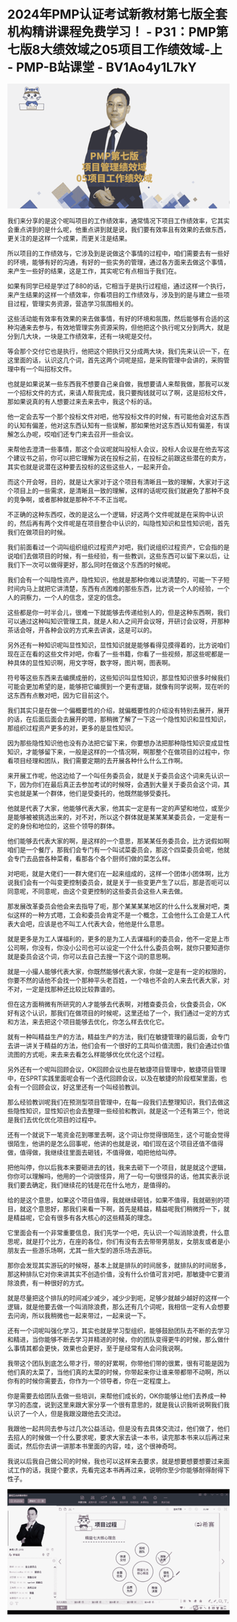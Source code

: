 # 2024年PMP认证考试新教材第七版全套机构精讲课程免费学习！ - P31：PMP第七版8大绩效域之05项目工作绩效域-上 - PMP-B站课堂 - BV1Ao4y1L7kY

![](img/7643f65d57ae8be5a1e97bc34a9a0166_0.png)

我们来分享的是这个呢叫项目的工作绩效率，通常情况下项目工作绩效率，它其实会重点讲到的是什么呢，他重点讲到就是说，我们要有效率且有效果的去做东西，更关注的是这样一个成果，而更关注是结果。

所以项目的工作绩效与，它涉及到是说做这个事情的过程中，咱们需要去有一些好的环境，能够有好的沟通，有好的一些实务的管理，通过各方面来去做这个事情，来产生一些好的结果，这是工作，其实呢它有点相当于我们在。

如果有同学已经是学过了880的话，它相当于是执行过程组，通过这样一个执行，来产生结果的这样一个绩效率，你看项目的工作绩效与，涉及到的是与建立一些项目过程，管理实务资源，营造学习氛围相关的。

这些活动能有效率有效果的来去做事情，有好的环境和氛围，然后能够有合适的这种沟通来去参与，有效地管理实务资源采购，但他把这个执行呢又分到两大，就是分到几大块，一块是工作绩效率，还有一块呢是交付。

等会那个交付它也是执行，他把这个把执行又分成两大块，我们先来认识一下，在这里面的话，认识这几个词，首先这两个词呢是招，是采购管理中会讲的，采购管理中有一个叫招标文件。

也就是如果说某一些东西我不想要自己亲自做，我想要请人来帮我做，那我可以发一个招标文件的方式，来请人帮我完成，我只要掏钱就可以了啊，这是招标文件，那如果说真的有人想要过来去来去中，我这个标的话。

他一定会去写一个那个投标文件对吧，他写投标文件的时候，有可能他会对这东西的认知有偏差，他对这东西认知有一些误解，那如果他对这东西认知有偏差，有误解怎么办呢，哎咱们还专门来去召开一些会议。

来帮他去澄清一些事情，那这个会议呢就叫投标人会议，投标人会议是在他去写这个建议书之前，你可以把它理解为说在投标之前，在投标之前跟这些潜在的卖方，其实也就是说潜在这种要去投标的这些这些人，一起来开会。

而这个开会呀，目的，就是让大家对于这个项目有清晰且一致的理解，大家对于这个项目上的一些需求，是清晰且一致的理解，这样的话呢哎我们就避免了那种不良的竞争啊，或者那种就是那种不不不正当呢。

不正确的这种东西哎，改的是这么一个逻辑，好这两个文件呢就是在采购中认识的，然后再有两个文件呢是在项目整合中认识的，叫隐性知识和显性知识呃，首先我们在做项目的时候。

我们前面看过一个词叫组织组织过程资产对吧，我们说组织过程资产，它会指的是说咱们去做项目的时候，有一些经验，有一些教训，这些东西可以留下来以后，让我们下一次可以做得更好，那么同时在做这个东西的时候呢。

我们会有一个叫隐性资产，隐性知识，他就是那种你难以说清楚的，可能一下子短时间内马上就把它讲清楚，东西有点困难的那些东西，比方说一个人的经验，一个人的洞察力，一个人的信念，坚定的信念。

这些都是你一时半会儿，很难一下就能够去传递给别人的，但是这种东西啊，我们可以通过这种叫知识管理工具，就是人和人之间开会议呀，开研讨会议呀，开那种茶话会呀，开各种会议的方式来去讲诶，这是可以的。

另外还有一种知识呢叫显性知识，显性知识就是能够看得见摸得着的，比方说咱们现在正在看的这些文件对吧，你看了一些书籍，你看了一些视频，那这些呢都是一种具体的显性知识啊，用文字呀，数字呀，图片啊，图表啊。

符号等这些东西来去编撰成册的，这些知识叫显性知识，那显性知识很多时候我们可能会更加希望的是，能够把它编撰到一个更有逻辑，就像有同学说啊，现在听的这东西有点散对吧，因为它目前这个。

我们其实只是在做一个偏概要性的介绍，就偏概要性的介绍没有特别去展开，展开的话，在后面后面会去展开的嗯，那稍微了解了一下这一个隐性知识和显性知识，那组织过程资产更多的对，更多的是显性知识。

因为那些隐性知识他也没有办法把它留下来，你要想办法把那种隐性知识变成显性知识，才能够留下来，一般是这样的一个情况啊，啊那整个在做项目的过程中，你看项目经理和团队，我们需要定期的去开展各种什么什么工作啊。

来开展工作呢，他这边给了一个叫任务委员会，就是关于委员会这个词来先认识一下，因为你们在最后真正去参加考试的时候呀，会遇到大量关于委员会这个词，其实也就是某一个群体，他们是受委托的，他既然能够受委托。

他就是代表了大家，他能够代表大家，他其实一定是有一定的声望和地位，或至少是能够被被挑选出来的，对不对，所以这个群体就是某某某某委员会，一定是有一定的身份和地位的，这些个领导的群体。

他们能够去代表大家的啊，是这样的一个意思，那某某任务委员会，比方说假如啊咱们是一个餐厅，那我们会专门有一个叫试菜委员会，那这个四菜委员会呢，他就会专门去品尝各种菜肴，看那各个各个厨师们做的菜怎么样。

对吧呃，就是大佬们一一群大佬们在一起来组成的，这样一个团体小团体啊，比方说我们会有一个叫变更控制委员会，就是关于一些变更产生了以后，那是否呃可以同意呢，不同意呢，由这个变更控制的这些委员会这些人来去做。

那发展改革委员会他会来去指导了呃，那个某某某某地区的什么什么发展对吧，类似这样的一种方式嗯，工会和委员会肯定不是一个概念，工会他什么工会是工人代表大会吧，应该是也不叫工人代表大会，他他是什么意思。

就是更多是为工人谋福利的，更多的是为工人去谋福利的委员会，他不一定是上市公司啊，你没有，你没小公司也可以设定一个什么什么委员会啊，就你只要知道你就是委员会这个词，你可以去自己去搜一下这个词的意思啊。

就是一小撮人能够代表大家，你既然能够代表大家，你就一定是有一定的权限的，你要不然的话他不会找一个那种平头老百姓，一个啥也不会的人来去代表大家，对不对，一定是找那种还比较比较靠谱的。

但在这方面稍微有所研究的人才能够去代表啊，对稽查委员会，伙食委员会，OK好有这个认识，那我们在做项目的时候呢，这里还给了一个，我们通过一定的方式和方法，来去把这个项目能够去优化，你怎么样去优化它。

就有一种叫精益生产的方法，精益生产的方法，我们在敏捷管理的最后面，会专门去讲一讲关于精益的方法，他们会有一个很好的工具叫价值流图，我们会通过价值流图的方式呃，来去来去看怎么样能够优化优化这个过程。

另外还有一个呢叫回顾会议，OK回顾会议也是在敏捷项目管理中，敏捷项目管理中，在SPRT实践里面呢会有一个迭代回顾会议，以及在敏捷的阶段框架里面，也会有一个回顾会议，好这里还有一个叫经验教训。

那么经验教训呢我们在预测型项目管理中，在每一段我们去整理知识，我们去做这些隐性知识，显性知识也会去整理一些经验和教训，就是这一个还有第三个，他说是我们去优化优化项目的过程中。

还有一个就说下一笔资金花到哪里去啊，这个词让你觉得很陌生，这个可能会觉得很陌生，他讲的是怎么回事呢，他讲的也就是说，咱们现在这个项目还值不值得做，值得做，我继续往里面去砸钱，不值得做，咱把他给叫停。

把他叫停，你以后我本来要砸进去的钱，我来去砸下一个项目，就是就这个逻辑，你你可以理解吗，他用的一个词很怪异，用了一句一句很怪异的话，他其实表示说我们要去确定，我们继续花的钱是花在什么地方，是值得的。

给的是这个意思，如果这个项目值得，我就继续砸钱，如果不值得，我就砸别的项目，就这个意思好，那我们来看一下啊，首先是精益，精益呢我们稍微捋一下，就是精益呢，它会有很多有各大核心的这些精英的理念。

它里面会有一个非常重要信息，我们先学一个吧，先认识一个叫消除浪费，什么意思呢，就是打个比方，在座的各位，你们有没有去去带带男朋友，女朋友或者是小朋友去一些游乐场啊，尤其一些大型的游乐场去游玩。

那你会发现其实游玩的时候呀，基本上就是排队的时间居多，就排队的时间居多，那这种排队它对你来讲其实不创造价值，没有什么价值可言对吧，那敏捷中它要消除浪费，有一种很好的方式。

就是尽量把这个排队的时间减少减少，减少少到呃，足够少就越少越好的这样一个逻辑，就是他要去做一个叫消除浪费，那么还有几个词呢，我相信一定有人会想要去问询，所以我稍微也一起来带过，一起来说一下。

还有一个词呢叫强化学习，其实也就是学习型组织，能够鼓励团队去不断的去学习和精进，当你能够不断去学习并精进的时候，你的团队变得更牛的时候，那么做什么事情其都会更快，效果也会更好，至于是经常有人会问我说啊。

我带这个团队到底怎么带才行，带的好累啊，你带他们带的很累，很有可能是因为他们真的太菜了，当他们真的太菜的时候，你带起来你让谁来带都带不动啊，所以你有的时候你需要去，你作为一个领导者，你在一定程度上。

你是需要去给团队去做一些培训，来帮他们成长的，OK你能够让他们去养成一种学习的态度，说到这里来跟大家分享一个很有意思的，就是我认识我听说啊我们我认识了一个人，但是我跟没跟他去交流过。

我跟他一起共同去参与过几次公益活动，但是没有去具体交流过，他们做了，他们去招人的时候做一个什么要求呢，要求大家去读一本书，读完那本书来以后再过来面试，然后你去讲一讲那本书里面的内容，哇，这个很神奇呵。

我说以后我自己做公司的时候，我也可以这样来去要求，就是想要想要想要过来面试工作的话，我提个要求，先看完这本书再再过来，说明你至少你能够耐得耐得下性子。



![](img/7643f65d57ae8be5a1e97bc34a9a0166_2.png)
